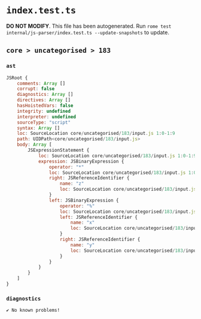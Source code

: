# `index.test.ts`

**DO NOT MODIFY**. This file has been autogenerated. Run `rome test internal/js-parser/index.test.ts --update-snapshots` to update.

## `core > uncategorised > 183`

### `ast`

```javascript
JSRoot {
	comments: Array []
	corrupt: false
	diagnostics: Array []
	directives: Array []
	hasHoistedVars: false
	integrity: undefined
	interpreter: undefined
	sourceType: "script"
	syntax: Array []
	loc: SourceLocation core/uncategorised/183/input.js 1:0-1:9
	path: UIDPath<core/uncategorised/183/input.js>
	body: Array [
		JSExpressionStatement {
			loc: SourceLocation core/uncategorised/183/input.js 1:0-1:9
			expression: JSBinaryExpression {
				operator: "*"
				loc: SourceLocation core/uncategorised/183/input.js 1:0-1:9
				right: JSReferenceIdentifier {
					name: "z"
					loc: SourceLocation core/uncategorised/183/input.js 1:8-1:9 (z)
				}
				left: JSBinaryExpression {
					operator: "%"
					loc: SourceLocation core/uncategorised/183/input.js 1:0-1:5
					left: JSReferenceIdentifier {
						name: "x"
						loc: SourceLocation core/uncategorised/183/input.js 1:0-1:1 (x)
					}
					right: JSReferenceIdentifier {
						name: "y"
						loc: SourceLocation core/uncategorised/183/input.js 1:4-1:5 (y)
					}
				}
			}
		}
	]
}
```

### `diagnostics`

```
✔ No known problems!

```
